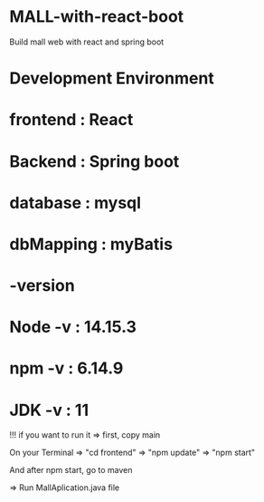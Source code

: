 # MALL-with-react-boot
Build mall web with react and spring boot

# Development Environment

# frontend : React
# Backend : Spring boot


# database : mysql
# dbMapping : myBatis

# -version

# Node -v : 14.15.3
# npm -v : 6.14.9
# JDK -v : 11


!!! 
if you want to run it
=> first, copy main

On your Terminal
=> "cd frontend" 
=> "npm update"
=> "npm start"

And after npm start, go to maven

=> Run MallAplication.java file
